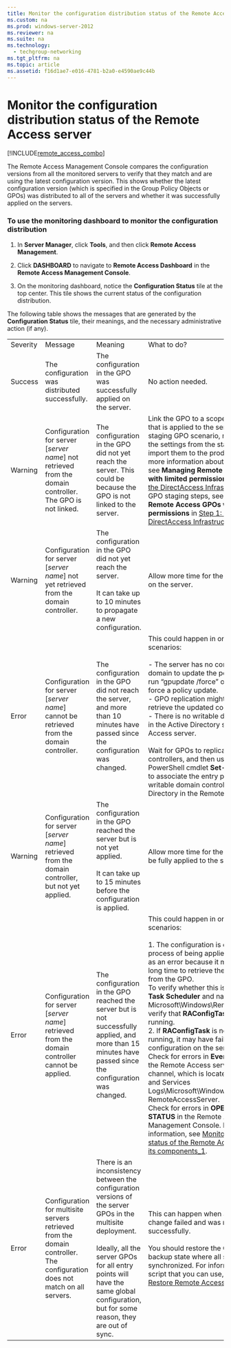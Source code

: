 ```yaml
---
title: Monitor the configuration distribution status of the Remote Access server
ms.custom: na
ms.prod: windows-server-2012
ms.reviewer: na
ms.suite: na
ms.technology: 
  - techgroup-networking
ms.tgt_pltfrm: na
ms.topic: article
ms.assetid: f16d1ae7-e016-4781-b2a0-e4590ae9c44b
---
```

# Monitor the configuration distribution status of the Remote Access server
[!INCLUDE[remote_access_combo](../Token/remote_access_combo_md.md)]  
  
The Remote Access Management Console compares the configuration versions from all the monitored servers to verify that they match and are using the latest configuration version. This shows whether the latest configuration version \(which is specified in the Group Policy Objects or GPOs\) was distributed to all of the servers and whether it was successfully applied on the servers.  
  
### To use the monitoring dashboard to monitor the configuration distribution  
  
1.  In **Server Manager**, click **Tools**, and then click **Remote Access Management**.  
  
2.  Click **DASHBOARD** to navigate to **Remote Access Dashboard** in the **Remote Access Management Console**.  
  
3.  On the monitoring dashboard, notice the **Configuration Status** tile at the top center. This tile shows the current status of the configuration distribution.  
  
The following table shows the messages that are generated by the **Configuration Status** tile, their meanings, and the necessary administrative action \(if any\).  
  
|||||  
|-|-|-|-|  
|Severity|Message|Meaning|What to do?|  
|Success|The configuration was distributed successfully.|The configuration in the GPO was successfully applied on the server.|No action needed.|  
|Warning|Configuration for server \[*server name*\] not retrieved from the domain controller. The GPO is not linked.|The configuration in the GPO did not yet reach the server. This could be because the GPO is not linked to the server.|Link the GPO to a scope of management that is applied to the server, or in a staging GPO scenario, manually export the settings from the staging GPO and import them to the production GPO. For more information about staging GPOs, see **Managing Remote Access GPOs with limited permissions** in [Step 1: Plan the DirectAccess Infrastructure_4](../Topic/Step-1--Plan-the-DirectAccess-Infrastructure_4.md). For GPO staging steps, see **Configuring Remote Access GPOs with limited permissions** in [Step 1: Configure the DirectAccess Infrastructure_2](../Topic/Step-1--Configure-the-DirectAccess-Infrastructure_2.md).|  
|Warning|Configuration for server \[*server name*\] not yet retrieved from the domain controller.|The configuration in the GPO did not yet reach the server.<br /><br />It can take up to 10 minutes to propagate a new configuration.|Allow more time for the policies to update on the server.|  
|Error|Configuration for server \[*server name*\] cannot be retrieved from the domain controller.|The configuration in the GPO did not reach the server, and more than 10 minutes have passed since the configuration was changed.|This could happen in one of the following scenarios:<br /><br />-   The server has no connectivity to the domain to update the policies. You can run “gpupdate \/force” on the server to force a policy update.<br />-   GPO replication might be required to retrieve the updated configuration.<br />-   There is no writable domain controller in the Active Directory site of the Remote Access server.<br /><br />Wait for GPOs to replicate to all domain controllers, and then use the Windows PowerShell cmdlet **Set\-DAEntryPointDC** to associate the entry point with a writable domain controller in Active Directory  in the Remote Access server.|  
|Warning|Configuration for server \[*server name*\] retrieved from the domain controller, but not yet applied.|The configuration in the GPO reached the server but is not yet applied.<br /><br />It can take up to 15  minutes before the configuration is applied.|Allow more time for the configuration to be fully applied to the server.|  
|Error|Configuration for server \[*server name*\] retrieved from the domain controller cannot be applied.|The configuration in the GPO reached the server but is not successfully applied, and more than 15 minutes have passed since the configuration was changed.|This could happen in one of the following scenarios:<br /><br />1.  The configuration is currently in the process of being applied. This is shown as an error because it may have taken a long time to retrieve the configuration from the GPO.<br />    To verify whether this is the reason, use **Task Scheduler** and navigate to Microsoft\\Windows\\RemoteAccess to verify that **RAConfigTask** is currently running.<br />2.  If **RAConfigTask** is not currently running, it may have failed to apply the configuration on the server.<br />    Check for errors in **Event Viewer** under the Remote Access server operations channel, which is located at \\Applications and Services Logs\\Microsoft\\Windows\\RemoteAccess\-RemoteAccessServer.<br />    Check for errors in **OPERATIONS STATUS** in the Remote Access Management Console. For more information, see [Monitor the operations status of the Remote Access server and its components_1](../Topic/Monitor-the-operations-status-of-the-Remote-Access-server-and-its-components_1.md).|  
|Error|Configuration for multisite servers retrieved from the domain controller. The configuration does not match on all servers.|There is an inconsistency between the configuration versions of the server GPOs in the multisite deployment.<br /><br />Ideally, all the server GPOs for all entry points will have the same global configuration, but for some reason, they are out of sync.|This can happen when a configuration change failed and was not rolled back successfully.<br /><br />You should restore the GPOs from a backup state where all server GPOs were synchronized. For information about a  script that you can use, see [Back up and Restore Remote Access Configuration](http://gallery.technet.microsoft.com/Back-up-and-Restore-Remote-e157e6a6).|  
  
